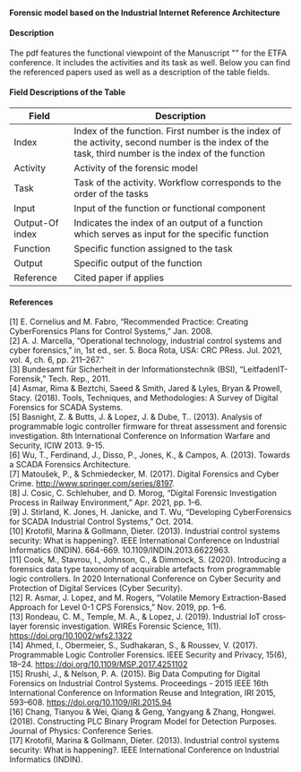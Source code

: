 #### Forensic model based on the Industrial Internet Reference Architecture

#### Description
The pdf features the functional viewpoint of the Manuscript "" for the ETFA conference. It includes the activities and its task as well.
Below you can find the referenced papers used as well as a description of the table fields.






#### Field Descriptions of the  Table
| Field  | Description |
| ------------- | ------------- |
| Index  | Index of the function. First number is the index of the activity, second number is the index of the task, third number is the index of the function |
| Activity  | Activity of the forensic model  |
| Task  | Task of the activity. Workflow corresponds to the order of the tasks  |
| lnput  | Input of the function or functional component  |
| Output-Of index  | Indicates the index of an output of a function which serves as input for the specific function |
| Function  | Specific function assigned to the task |
| Output  | Specific output of the function |
| Reference  | Cited paper if applies  |


#### References


[1]	E. Cornelius and M. Fabro, “Recommended Practice: Creating CyberForensics Plans for Control Systems,” Jan. 2008.<br />
[2]	A. J. Marcella, “Operational technology, industrial control systems and cyber forensics,” in, 1st ed., ser. 5. Boca Rota, USA: CRC PRess. Jul. 2021, vol. 4, ch. 6, pp. 211–267."<br />
[3]	Bundesamt für Sicherheit in der Informationstechnik (BSI), “LeitfadenIT-Forensik,” Tech. Rep., 2011.<br />
[4]	Asmar, Rima & Beztchi, Saeed & Smith, Jared & Lyles, Bryan & Prowell, Stacy. (2018). Tools, Techniques, and Methodologies: A Survey of Digital Forensics for SCADA Systems. <br />
[5]	Basnight, Z. & Butts, J. & Lopez, J. & Dube, T.. (2013). Analysis of programmable logic controller firmware for threat assessment and forensic investigation. 8th International Conference on Information Warfare and Security, ICIW 2013. 9-15. <br />
[6]	Wu, T., Ferdinand, J., Disso, P., Jones, K., & Campos, A. (2013). Towards a SCADA Forensics Architecture.<br />
[7]	Matoušek, P., & Schmiedecker, M. (2017). Digital Forensics and Cyber Crime. http://www.springer.com/series/8197. <br />
[8]	J. Cosic, C. Schlehuber, and D. Morog, “Digital Forensic Investigation Process in Railway Environment,” Apr. 2021, pp. 1–6. <br />
[9]	J. Stirland, K. Jones, H. Janicke, and T. Wu, “Developing CyberForensics for SCADA Industrial Control Systems,” Oct. 2014.<br />
[10]	Krotofil, Marina & Gollmann, Dieter. (2013). Industrial control systems security: What is happening?. IEEE International Conference on Industrial Informatics (INDIN). 664-669. 10.1109/INDIN.2013.6622963. <br />
[11]	Cook, M., Stavrou, I., Johnson, C., & Dimmock, S. (2020). Introducing a forensics data type taxonomy of acquirable artefacts from programmable logic controllers. In 2020 International Conference on Cyber Security and Protection of Digital Services (Cyber Security).<br />
[12]	R. Asmar, J. Lopez, and M. Rogers, “Volatile Memory Extraction-Based Approach for Level 0-1 CPS Forensics,” Nov. 2019, pp. 1–6.<br />
[13]	Rondeau, C. M., Temple, M. A., & Lopez, J. (2019). Industrial IoT cross‐layer forensic investigation. WIREs Forensic Science, 1(1). https://doi.org/10.1002/wfs2.1322<br />
[14]	Ahmed, I., Obermeier, S., Sudhakaran, S., & Roussev, V. (2017). Programmable Logic Controller Forensics. IEEE Security and Privacy, 15(6), 18–24. https://doi.org/10.1109/MSP.2017.4251102<br />
[15]	Rrushi, J., & Nelson, P. A. (2015). Big Data Computing for Digital Forensics on Industrial Control Systems. Proceedings - 2015 IEEE 16th International Conference on Information Reuse and Integration, IRI 2015, 593–608. https://doi.org/10.1109/IRI.2015.94<br />
[16]	Chang, Tianyou & Wei, Qiang & Geng, Yangyang & Zhang, Hongwei. (2018). Constructing PLC Binary Program Model for Detection Purposes. Journal of Physics: Conference Series. <br />
[17]	Krotofil, Marina & Gollmann, Dieter. (2013). Industrial control systems security: What is happening?. IEEE International Conference on Industrial Informatics (INDIN). <br />
